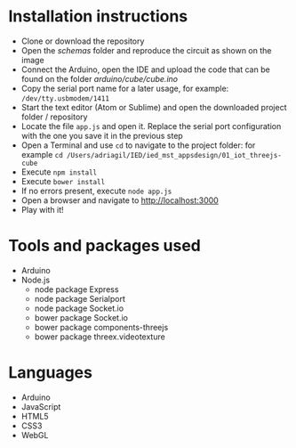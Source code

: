 # Installation instructions
* Clone or download the repository
* Open the *schemas* folder and reproduce the circuit as shown on the image
* Connect the Arduino, open the IDE and upload the code that can be found on the folder *arduino/cube/cube.ino*
* Copy the serial port name for a later usage, for example: `/dev/tty.usbmodem/1411`
* Start the text editor (Atom or Sublime) and open the downloaded project folder / repository
* Locate the file `app.js` and open it. Replace the serial port configuration with the one you save it in the previous step
* Open a Terminal and use `cd` to navigate to the project folder: for example `cd /Users/adriagil/IED/ied_mst_appsdesign/01_iot_threejs-cube`
* Execute `npm install`
* Execute `bower install`
* If no errors present, execute `node app.js`
* Open a browser and navigate to [http://localhost:3000](http://localhost:3000)
* Play with it!

# Tools and packages used
* Arduino
* Node.js
  * node package Express
  * node package Serialport
  * node package Socket.io
  * bower package Socket.io
  * bower package components-threejs
  * bower package threex.videotexture

# Languages
* Arduino
* JavaScript
* HTML5
* CSS3
* WebGL
